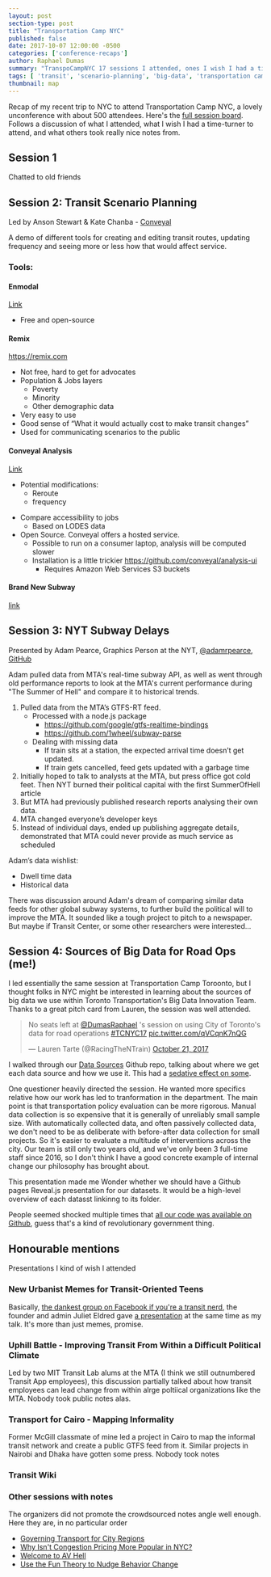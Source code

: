 ```yaml
---
layout: post
section-type: post
title: "Transportation Camp NYC"
published: false
date: 2017-10-07 12:00:00 -0500
categories: ['conference-recaps']
author: Raphael Dumas
summary: "TranspoCampNYC 17 sessions I attended, ones I wish I had a time-turner to attend, and ones where others took really nice notes"
tags: [ 'transit', 'scenario-planning', 'big-data', 'transportation camp']
thumbnail: map
---
```


Recap of my recent trip to NYC to attend Transportation Camp NYC, a lovely unconference with about 500 attendees. Here's the [full session board](https://docs.google.com/spreadsheets/d/e/2PACX-1vTEKtPxGJKzL2go1h3s1AG1A0gDR2yCtA68AAiSWs_8gytc8CnhiMSYjShessGcP9Fc669EyM1f-mGG/pubhtml?gid=1321426310&single=true). Follows a discussion of what I attended, what I wish I had a time-turner to attend, and what others took really nice notes from.

## Session 1
Chatted to old friends

## Session 2: Transit Scenario Planning
Led by Anson Stewart & Kate Chanba - [Conveyal](https://conveyal.com)

A demo of different tools for creating and editing transit routes, updating frequency and seeing more or less how that would affect service.

### Tools:
#### Enmodal
[Link](https://app.enmodal.co)
 - Free and open-source
#### Remix
https://remix.com
 - Not free, hard to get for advocates
 - Population & Jobs layers
   * Poverty
   * Minority
   * Other demographic data
 - Very easy to use
 - Good sense of “What it would actually cost to make transit changes”
 - Used for communicating scenarios to the public
#### Conveyal Analysis
[Link](https://www.conveyal.com/analysis)
 - Potential modifications:
   * Reroute
   * frequency
 * Compare accessibility to jobs
   * Based on LODES data
 * Open Source. Conveyal offers a hosted service.
   * Possible to run on a consumer laptop, analysis will be computed slower
   * Installation is a little trickier https://github.com/conveyal/analysis-ui
     - Requires Amazon Web Services S3 buckets
#### Brand New Subway
[link](http://jpwright.net/subway/)

## Session 3: NYT Subway Delays
Presented by Adam Pearce, Graphics Person at the NYT, [@adamrpearce](https://twitter.com/adamrpearce), [GitHub](https://github.com/1wheel)


Adam pulled data from MTA's real-time subway API, as well as went through old performance reports to look at the MTA's current performance during "The Summer of Hell" and compare it to historical trends.
1. Pulled data from the MTA’s GTFS-RT feed.
   - Processed with a node.js package
     * https://github.com/google/gtfs-realtime-bindings
     * https://github.com/1wheel/subway-parse
   - Dealing with missing data
     * If train sits at a station, the expected arrival time doesn’t get updated.
     * If train gets cancelled, feed gets updated with a garbage time
2. Initially hoped to talk to analysts at the MTA, but press office got cold feet. Then NYT burned their political capital with the first SummerOfHell article
3. But MTA had previously published research reports analysing their own data.
4. MTA changed everyone’s developer keys
5. Instead of individual days, ended up publishing aggregate details, demonstrated that MTA could never provide as much service as scheduled

Adam’s data wishlist:
 - Dwell time data
 - Historical data

There was discussion around Adam's dream of comparing similar data feeds for other global subway systems, to further build the political will to improve the MTA. It sounded like a tough project to pitch to a newspaper. But maybe if Transit Center, or some other researchers were interested...


## Session 4: Sources of Big Data for Road Ops (me!)
I led essentially the same session at Transportation Camp Toroonto, but I thought folks in NYC might be interested in learning about the sources of big data we use within Toronto Transportation's Big Data Innovation Team. Thanks to a great pitch card from Lauren, the session was well attended.

<blockquote class="twitter-tweet" data-lang="en"><p lang="en" dir="ltr">No seats left at <a href="https://twitter.com/DumasRaphael?ref_src=twsrc%5Etfw">@DumasRaphael</a> &#39;s session on using City of Toronto&#39;s data for road operations <a href="https://twitter.com/hashtag/TCNYC17?src=hash&amp;ref_src=twsrc%5Etfw">#TCNYC17</a> <a href="https://t.co/qVCqnK7nQG">pic.twitter.com/qVCqnK7nQG</a></p>&mdash; Lauren Tarte (@RacingTheNTrain) <a href="https://twitter.com/RacingTheNTrain/status/921832055931113479?ref_src=twsrc%5Etfw">October 21, 2017</a></blockquote>
<script async src="https://platform.twitter.com/widgets.js" charset="utf-8"></script>

I walked through our [Data Sources](https://github.com/cityoftoronto/bdit_data-sources) Github repo, talking about where we get each data source and how we use it. This had a [sedative effect on some](https://twitter.com/ThePlangineer/status/922240497783058433).

One questioner heavily directed the session. He wanted more specifics relative how our work has led to tranformation in the department. The main point is that transportation policy evaluation can be more rigorous. Manual data collection is so expensive that it is generally of unreliably small sample size. With automatically collected data, and often passively collected data, we don't need to be as deliberate with before-after data collection for small projects. So it's easier to evaluate a multitude of interventions across the city. Our team is still only two years old, and we've only been 3 full-time staff since 2016, so I don't think I have a good concrete example of internal change our philosophy has brought about.

This presentation made me Wonder whether we should have a Github pages Reveal.js presentation for our datasets. It would be a high-level overview of each datasst linkinng to its folder.

People seemed shocked multiple times that [all our code was available on Github](https://github.com/CityofToronto?utf8=%E2%9C%93&q=bdit&type=&language=), guess that's a kind of revolutionary government thing.

## Honourable mentions
Presentations I kind of wish I attended

### New Urbanist Memes for Transit-Oriented Teens
Basically, [the dankest group on Facebook if you're a transit nerd](https://www.facebook.com/groups/whatwouldjanejacobsdo/), the founder and admin Juliet Eldred gave [a presentation](https://docs.google.com/presentation/d/1EOS82aFnN1UPKQGST33Gfo5JKFV1Wt6-vZra2VMwM2o/edit#slide=id.p) at the same time as my talk. It's more than just memes, promise.

### Uphill Battle - Improving Transit From Within a Difficult Political Climate
Led by two MIT Transit Lab alums at the MTA (I think we still outnumbered Transit App employees), this discussion partially talked about how transit employees can lead change from within alrge poltiical organizations like the MTA. Nobody took public notes alas.

### Transport for Cairo - Mapping Informality
Former McGill classmate of mine led a project in Cairo to map the informal transit network and create a public GTFS feed from it. Similar projects in Nairobi and Dhaka have gotten some press. Nobody took notes

### Transit Wiki

### Other sessions with notes
The organizers did not promote the crowdsourced notes angle well enough.
Here they are, in no particular order
 - [Governing Transport for City Regions](https://docs.google.com/document/d/1t5haQkqjxzI9iVHsvfyuX9sg0rjQuxNcQSxBvwnZWEI/edit)
 - [Why Isn't Congestion Pricing More Popular in NYC?](https://docs.google.com/document/d/1I1GvsMzZusnaL1O84Sc4sSY1lFyA6aH6-XrUoK0B7f0/edit)
 - [Welcome to AV Hell](https://docs.google.com/document/d/1dXG3oWcmRKapyGtjDivwcFPNXohIinFyQ31VgL5m1lo/edit)
 - [Use the Fun Theory to Nudge Behavior Change](https://docs.google.com/document/d/1mQVwCentyHsQ58_-etgmMXxlhvd7dtMyTC-7SW6TrpU/edit#heading=h.ew067dnigcmf)

